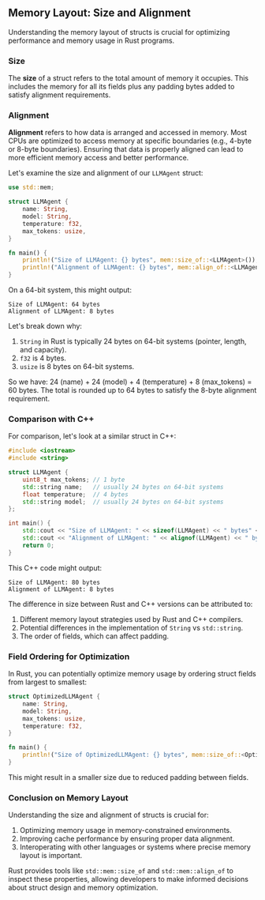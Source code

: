 
## Memory Layout: Size and Alignment

Understanding the memory layout of structs is crucial for optimizing performance and memory usage in Rust programs.

### Size

The **size** of a struct refers to the total amount of memory it occupies. This includes the memory for all its fields plus any padding bytes added to satisfy alignment requirements.

### Alignment

**Alignment** refers to how data is arranged and accessed in memory. Most CPUs are optimized to access memory at specific boundaries (e.g., 4-byte or 8-byte boundaries). Ensuring that data is properly aligned can lead to more efficient memory access and better performance.

Let's examine the size and alignment of our `LLMAgent` struct:

```rust
use std::mem;

struct LLMAgent {
    name: String,
    model: String,
    temperature: f32,
    max_tokens: usize,
}

fn main() {
    println!("Size of LLMAgent: {} bytes", mem::size_of::<LLMAgent>());
    println!("Alignment of LLMAgent: {} bytes", mem::align_of::<LLMAgent>());
}
```

On a 64-bit system, this might output:

```
Size of LLMAgent: 64 bytes
Alignment of LLMAgent: 8 bytes
```

Let's break down why:

1. `String` in Rust is typically 24 bytes on 64-bit systems (pointer, length, and capacity).
2. `f32` is 4 bytes.
3. `usize` is 8 bytes on 64-bit systems.

So we have: 24 (name) + 24 (model) + 4 (temperature) + 8 (max_tokens) = 60 bytes. 
The total is rounded up to 64 bytes to satisfy the 8-byte alignment requirement.

### Comparison with C++

For comparison, let's look at a similar struct in C++:

```cpp
#include <iostream>
#include <string>

struct LLMAgent {
    uint8_t max_tokens; // 1 byte
    std::string name;   // usually 24 bytes on 64-bit systems
    float temperature;  // 4 bytes
    std::string model;  // usually 24 bytes on 64-bit systems
};

int main() {
    std::cout << "Size of LLMAgent: " << sizeof(LLMAgent) << " bytes" << std::endl;
    std::cout << "Alignment of LLMAgent: " << alignof(LLMAgent) << " bytes" << std::endl;
    return 0;
}
```

This C++ code might output:

```
Size of LLMAgent: 80 bytes
Alignment of LLMAgent: 8 bytes
```

The difference in size between Rust and C++ versions can be attributed to:

1. Different memory layout strategies used by Rust and C++ compilers.
2. Potential differences in the implementation of `String` vs `std::string`.
3. The order of fields, which can affect padding.

### Field Ordering for Optimization

In Rust, you can potentially optimize memory usage by ordering struct fields from largest to smallest:

```rust
struct OptimizedLLMAgent {
    name: String,
    model: String,
    max_tokens: usize,
    temperature: f32,
}

fn main() {
    println!("Size of OptimizedLLMAgent: {} bytes", mem::size_of::<OptimizedLLMAgent>());
}
```

This might result in a smaller size due to reduced padding between fields.

### Conclusion on Memory Layout

Understanding the size and alignment of structs is crucial for:

1. Optimizing memory usage in memory-constrained environments.
2. Improving cache performance by ensuring proper data alignment.
3. Interoperating with other languages or systems where precise memory layout is important.

Rust provides tools like `std::mem::size_of` and `std::mem::align_of` to inspect these properties, allowing developers to make informed decisions about struct design and memory optimization.

